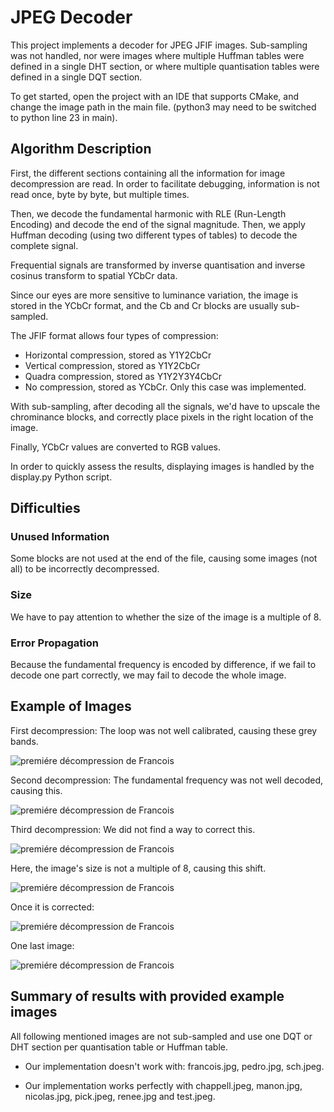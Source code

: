 # JPEG Decoder

This project implements a decoder for JPEG JFIF images.
Sub-sampling was not handled, nor were images where multiple Huffman 
tables were defined in a single DHT section, or where multiple quantisation tables
were defined in a single DQT section.

To get started, open the project with an IDE that supports CMake, and change the image path in the main file.
(python3 may need to be switched to python line 23 in main).

## Algorithm Description

First, the different sections containing all the information for image decompression are read. 
In order to facilitate debugging, information is not read once, byte by byte, but multiple times.

Then, we decode the fundamental harmonic with RLE (Run-Length Encoding) and decode the end of the signal magnitude. Then, we apply Huffman decoding (using two different types of tables) to decode the complete signal.

Frequential signals are transformed by inverse quantisation and inverse cosinus transform to spatial YCbCr data.

Since our eyes are more sensitive to luminance variation, the image is stored in the YCbCr format, and the Cb and Cr blocks are usually sub-sampled.

The JFIF format allows four types of compression:

- Horizontal compression, stored as Y1Y2CbCr
- Vertical compression, stored as Y1Y2CbCr
- Quadra compression, stored as Y1Y2Y3Y4CbCr
- No compression, stored as YCbCr. Only this case was implemented.

With sub-sampling, after decoding all the signals, we'd have to upscale the chrominance blocks,
and correctly place pixels in the right location of the image.

Finally, YCbCr values are converted to RGB values.

In order to quickly assess the results, displaying images is handled by the display.py Python script.

## Difficulties

### Unused Information
Some blocks are not used at the end of the file, causing some images (not all) to be incorrectly decompressed.

### Size
We have to pay attention to whether the size of the image is a multiple of 8.

### Error Propagation
Because the fundamental frequency is encoded by difference, if we fail to decode one part correctly, we may fail to decode the whole image.

## Example of Images

First decompression: The loop was not well calibrated, causing these grey bands.

![premiére décompression de Francois](illustration/first_francois.png)


Second decompression: The fundamental frequency was not well decoded, causing this.

![premiére décompression de Francois](illustration/francois2.png)


Third decompression: We did not find a way to correct this.

![premiére décompression de Francois](illustration/francois4.png)


Here, the image's size is not a multiple of 8, causing this shift.

![premiére décompression de Francois](illustration/renee.png)


Once it is corrected:

![premiére décompression de Francois](illustration/renee2.png)


One last image:

![premiére décompression de Francois](illustration/chappell.png)

## Summary of results with provided example images

All following mentioned images are not sub-sampled and use one DQT or DHT section per quantisation table or 
Huffman table.

- Our implementation doesn't work with: francois.jpg, pedro.jpg, sch.jpeg.

- Our implementation works perfectly with chappell.jpeg, manon.jpg, nicolas.jpg, pick.jpeg, renee.jpg and test.jpeg.